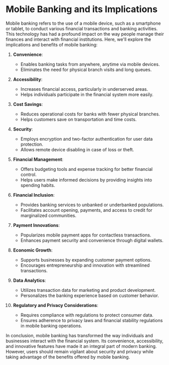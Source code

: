 # Mobile Banking and its Implications

Mobile banking refers to the use of a mobile device, such as a smartphone or tablet, to conduct various financial transactions and banking activities. This technology has had a profound impact on the way people manage their finances and interact with financial institutions. Here, we'll explore the implications and benefits of mobile banking:

1. **Convenience**:
     * Enables banking tasks from anywhere, anytime via mobile devices.
     * Eliminates the need for physical branch visits and long queues.

2. **Accessibility**:
     * Increases financial access, particularly in underserved areas.
     * Helps individuals participate in the financial system more easily.

3. **Cost Savings**:
     * Reduces operational costs for banks with fewer physical branches.
     * Helps customers save on transportation and time costs.

4. **Security**:
     * Employs encryption and two-factor authentication for user data protection.
     * Allows remote device disabling in case of loss or theft.

5. **Financial Management**:
     * Offers budgeting tools and expense tracking for better financial control.
     * Helps users make informed decisions by providing insights into spending habits.

6. **Financial Inclusion**:
     * Provides banking services to unbanked or underbanked populations.
     * Facilitates account opening, payments, and access to credit for marginalized communities.

7. **Payment Innovations**:
     * Popularizes mobile payment apps for contactless transactions.
     * Enhances payment security and convenience through digital wallets.

8. **Economic Growth**:
     * Supports businesses by expanding customer payment options.
     * Encourages entrepreneurship and innovation with streamlined transactions.

9. **Data Analytics**:
     * Utilizes transaction data for marketing and product development.
     * Personalizes the banking experience based on customer behavior.

10. **Regulatory and Privacy Considerations**:
      * Requires compliance with regulations to protect consumer data.
      * Ensures adherence to privacy laws and financial stability regulations in mobile banking operations.

In conclusion, mobile banking has transformed the way individuals and businesses interact with the financial system. Its convenience, accessibility, and innovative features have made it an integral part of modern banking. However, users should remain vigilant about security and privacy while taking advantage of the benefits offered by mobile banking.